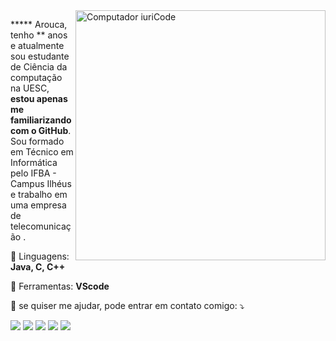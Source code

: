 <img src="https://raw.githubusercontent.com/MicaelliMedeiros/micaellimedeiros/master/image/computer-illustration.png" min-width="400px" max-width="400px" width="400px" align="right" alt="Computador iuriCode">

<p align="left"> 
  ***** Arouca, tenho ** anos e atualmente sou estudante de Ciência da computação na UESC, <strong>estou apenas me familiarizando com o GitHub</strong>.<br>
  Sou formado em Técnico em Informática pelo IFBA - Campus Ilhéus e trabalho em uma empresa de telecomunicação .
</p>

<p align="left">
  🦄 Linguagens: <strong>Java, C, C++</strong>
</p>

<p align="left">
  💼 Ferramentas: <strong>VScode</strong>
</p>

<p align="left">
  💌 se quiser me ajudar, pode entrar em contato comigo: ⤵️
</p>

<p align="left">
  <a href="mailto:brennoarouca@gmail.com" alt="Gmail">
  <img src="https://img.shields.io/badge/-Gmail-FF0000?style=flat-square&labelColor=FF0000&logo=gmail&logoColor=white&link=LINK-DO-SEU-EMAIL" /></a>

  <a href="https://www.linkedin.com/in/breno-arouca-3287b01b7" alt="Linkedin">
  <img src="https://img.shields.io/badge/-Linkedin-0e76a8?style=flat-square&logo=Linkedin&logoColor=white&link=LINK-DO-SEU-LINKEDIN" /></a>

  <a href="https://wa.me/73981436914" alt="WhatsApp">
  <img src="https://img.shields.io/badge/-WhatsApp-25d366?style=flat-square&labelColor=25d366&logo=whatsapp&logoColor=white&link=API-DO-SEU-WHATSAPP"/></a>

  <a href="#" alt="Facebook">
  <img src="https://img.shields.io/badge/-Facebook-3b5998?style=flat-square&labelColor=3b5998&logo=facebook&logoColor=white&link=LINK-DO-SEU-FACEBOOK"/></a>

  <a href="https://instagram.com/b_arouca?igshid=YmMyMTA2M2Y=" alt="Instagram">
  <img src="https://img.shields.io/badge/-Instagram-DF0174?style=flat-square&labelColor=DF0174&logo=instagram&logoColor=white&link=LINK-DO-SEU-INSTAGRAM"/></a>
</p>  
